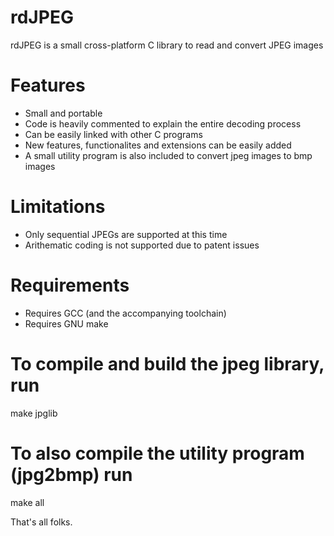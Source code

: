 # rdJPEG
rdJPEG is a small cross-platform C library to read and convert JPEG images

# Features
+ Small and portable
+ Code is heavily commented to explain the entire decoding process
+ Can be easily linked with other C programs
+ New features, functionalites and extensions can be easily added
+ A small utility program is also included to convert jpeg images to bmp images

# Limitations
- Only sequential JPEGs are supported at this time
- Arithematic coding is not supported due to patent issues

# Requirements
* Requires GCC (and the accompanying toolchain)
* Requires GNU make

# To compile and build the jpeg library, run
make jpglib

# To also compile the utility program (jpg2bmp) run
make all

That's all folks.
